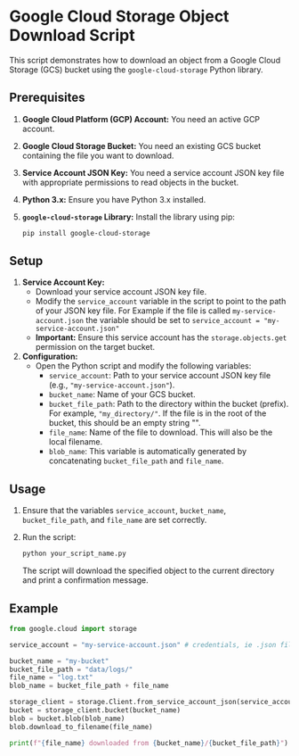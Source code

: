 # Google Cloud Storage Object Download Script

This script demonstrates how to download an object from a Google Cloud Storage (GCS) bucket using the `google-cloud-storage` Python library.

## Prerequisites

1.  **Google Cloud Platform (GCP) Account:** You need an active GCP account.
2.  **Google Cloud Storage Bucket:** You need an existing GCS bucket containing the file you want to download.
3.  **Service Account JSON Key:** You need a service account JSON key file with appropriate permissions to read objects in the bucket.
4.  **Python 3.x:** Ensure you have Python 3.x installed.
5.  **`google-cloud-storage` Library:** Install the library using pip:

    ```bash
    pip install google-cloud-storage
    ```

## Setup

1.  **Service Account Key:**
    * Download your service account JSON key file.
    * Modify the `service_account` variable in the script to point to the path of your JSON key file. For Example if the file is called `my-service-account.json` the variable should be set to `service_account = "my-service-account.json"`
    * **Important:** Ensure this service account has the `storage.objects.get` permission on the target bucket.
2.  **Configuration:**
    * Open the Python script and modify the following variables:
        * `service_account`: Path to your service account JSON key file (e.g., `"my-service-account.json"`).
        * `bucket_name`: Name of your GCS bucket.
        * `bucket_file_path`: Path to the directory within the bucket (prefix). For example, `"my_directory/"`. If the file is in the root of the bucket, this should be an empty string "".
        * `file_name`: Name of the file to download. This will also be the local filename.
        * `blob_name`: This variable is automatically generated by concatenating `bucket_file_path` and `file_name`.

## Usage

1.  Ensure that the variables `service_account`, `bucket_name`, `bucket_file_path`, and `file_name` are set correctly.
2.  Run the script:

    ```bash
    python your_script_name.py
    ```

    The script will download the specified object to the current directory and print a confirmation message.

## Example

```python
from google.cloud import storage

service_account = "my-service-account.json" # credentials, ie .json file

bucket_name = "my-bucket"
bucket_file_path = "data/logs/"
file_name = "log.txt"
blob_name = bucket_file_path + file_name

storage_client = storage.Client.from_service_account_json(service_account)
bucket = storage_client.bucket(bucket_name)
blob = bucket.blob(blob_name)
blob.download_to_filename(file_name)

print(f"{file_name} downloaded from {bucket_name}/{bucket_file_path}")
